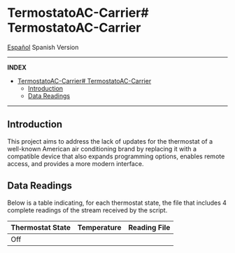 # TermostatoAC-Carrier# TermostatoAC-Carrier

[Español](README_es.md) Spanish Version

-----

**INDEX**

- [TermostatoAC-Carrier# TermostatoAC-Carrier](#termostatoac-carrier-termostatoac-carrier)
  - [Introduction](#introduction)
  - [Data Readings](#data-readings)


-----

## Introduction

This project aims to address the lack of updates for the thermostat of a well-known American air conditioning brand by replacing it with a compatible device that also expands programming options, enables remote access, and provides a more modern interface.

## Data Readings

Below is a table indicating, for each thermostat state, the file that includes 4 complete readings of the stream received by the script.

| Thermostat State | Temperature | Reading File |
| --- | --- | --- |
| Off |  |  |
